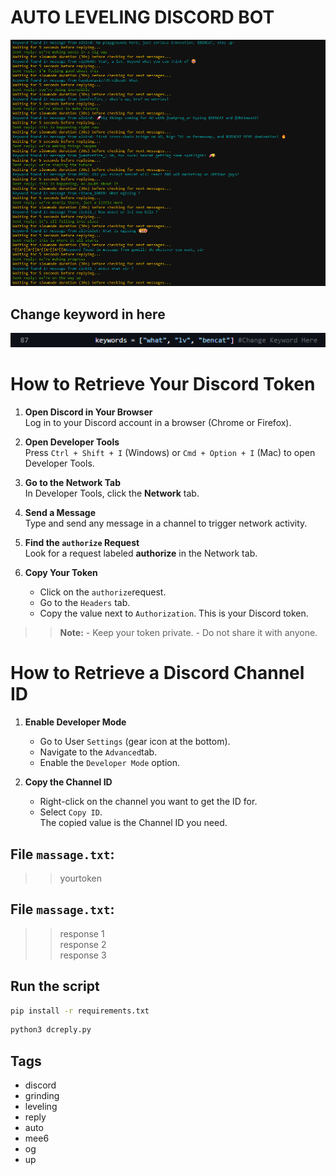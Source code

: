 # AUTO LEVELING DISCORD BOT
![Auto Reply Screenshot](https://github.com/ichinur/dc-auto-reply/blob/main/ss.png)

## Change keyword in here
![Keyword Image](https://github.com/ichinur/dc-auto-reply/blob/main/keyword.png)

# How to Retrieve Your Discord Token

1. **Open Discord in Your Browser**  
   Log in to your Discord account in a browser (Chrome or Firefox).

2. **Open Developer Tools**  
   Press `Ctrl + Shift + I` (Windows) or `Cmd + Option + I` (Mac) to open Developer Tools.

3. **Go to the Network Tab**  
   In Developer Tools, click the **Network** tab.

4. **Send a Message**  
   Type and send any message in a channel to trigger network activity.

5. **Find the `authorize` Request**  
   Look for a request labeled **authorize** in the Network tab.

6. **Copy Your Token**  
   - Click on the `authorize`request.
   - Go to the `Headers` tab.
   - Copy the value next to `Authorization`. This is your Discord token.

>> **Note:**   - Keep your token private.  - Do not share it with anyone.


# How to Retrieve a Discord Channel ID

1. **Enable Developer Mode**  
   - Go to User `Settings` (gear icon at the bottom).  
   - Navigate to the `Advanced`tab.  
   - Enable the `Developer Mode` option.

2. **Copy the Channel ID**  
   - Right-click on the channel you want to get the ID for.  
   - Select `Copy ID`.  
   The copied value is the Channel ID you need.

## File `massage.txt`:
>>  yourtoken

## File `massage.txt`:
>>  response 1  
>>  response 2  
>>  response 3  

## Run the script
```bash
pip install -r requirements.txt
```
```bash
python3 dcreply.py
```
## Tags
- discord
- grinding
- leveling
- reply
- auto
- mee6
- og
- up
